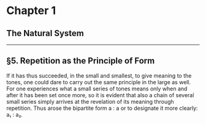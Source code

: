 # Chapter 1
## The Natural System

---

## §5. Repetition as the Principle of Form

If it has thus succeeded, in the small and smallest, to give meaning to the tones, one could dare to carry out the same principle in the large as well. For one experiences what a small series of tones means only when and after it has been set once more, so it is evident that also a chain of several small series simply arrives at the revelation of its meaning through repetition. Thus arose the bipartite form a : a or to designate it more clearly: a₁ : a₂.